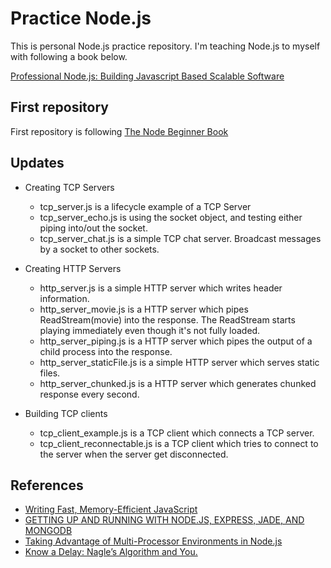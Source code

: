 # Practice Node.js
This is personal Node.js practice repository.
I'm teaching Node.js to myself with following a book below.

[Professional Node.js: Building Javascript Based Scalable Software](http://www.amazon.ca/Professional-Node-js-Building-Javascript-Scalable/dp/1118185463)

## First repository
First repository is following [The Node Beginner Book](http://www.nodebeginner.org/)

## Updates
* Creating TCP Servers
  * tcp_server.js is a lifecycle example of a TCP Server
  * tcp_server_echo.js is using the socket object, and testing either piping into/out the socket.
  * tcp_server_chat.js is a simple TCP chat server. Broadcast messages by a socket to other sockets.

* Creating HTTP Servers
  * http_server.js is a simple HTTP server which writes header information.
  * http_server_movie.js is a HTTP server which pipes ReadStream(movie) into the response. The ReadStream starts playing immediately even though it's not fully loaded.
  * http_server_piping.js is a HTTP server which pipes the output of a child process into the response.
  * http_server_staticFile.js is a simple HTTP server which serves static files.
  * http_server_chunked.js is a HTTP server which generates chunked response every second.

* Building TCP clients
  * tcp_client_example.js is a TCP client which connects a TCP server.
  * tcp_client_reconnectable.js is a TCP client which tries to connect to the server when the server get disconnected.

## References
* [Writing Fast, Memory-Efficient JavaScript](http://www.smashingmagazine.com/2012/11/05/writing-fast-memory-efficient-javascript/)
* [GETTING UP AND RUNNING WITH NODE.JS, EXPRESS, JADE, AND MONGODB](http://cwbuecheler.com/web/tutorials/2013/node-express-mongo/)
* [Taking Advantage of Multi-Processor Environments in Node.js](http://blog.carbonfive.com/2014/02/28/taking-advantage-of-multi-processor-environments-in-node-js/)
* [Know a Delay: Nagle’s Algorithm and You.](http://www.boundary.com/blog/2012/05/know-a-delay-nagles-algorithm-and-you/)